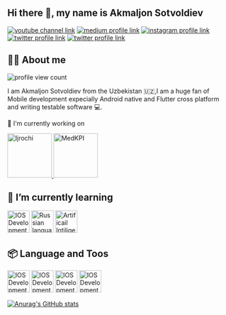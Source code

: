 ## Hi there 👋, my name is Akmaljon Sotvoldiev

[![youtube channel link](https://img.shields.io/badge/YouTube-FF0000?style=for-the-badge&logo=youtube&logoColor=white)](https://youtube.com/@mobilev2068?si=yL4W3y5u744R_dad)
[![medium profile link](https://img.shields.io/badge/Medium-12100E?style=for-the-badge&logo=medium&logoColor=white)](https://medium.com/@akmaljonsotvoldiev1998)
[![instagram profile link](https://img.shields.io/badge/Instagram-E4405F?style=for-the-badge&logo=instagram&logoColor=white)](https://www.instagram.com/akmaljon_sotvoldiev)
[![twitter profile link](https://img.shields.io/badge/Twitter-1DA1F2?style=for-the-badge&logo=twitter&logoColor=white)](https://x.com/Akmaljon1016)
[![twitter profile link](https://img.shields.io/badge/Telegram-1DA1F2?style=for-the-badge&logo=twitter&logoColor=white)](https://t.me/akmaljon_sotvoldiev)

## 🙋‍♂️ About me

![profile view count](https://komarev.com/ghpvc/?username=akmaljon1016)


I am Akmaljon Sotvoldiev from the Uzbekistan 🇺🇿,I am a huge fan of Mobile development expecially Android native and Flutter cross platform and writing testable software 💻.

🔭 I'm currently working on

<a href="https://play.google.com/store/apps/details?id=uz.premiumsoft.ijrochi&pcampaignid=web_share">
  <img src="https://github.com/user-attachments/assets/08843555-66e1-47f1-9765-4676d4633308" alt="Ijrochi" width="100" height="100">
</a>
<a href="https://play.google.com/store/apps/details?id=uz.premiumsoft.medkpi&pcampaignid=web_share">
  <img src="https://github.com/user-attachments/assets/2d983778-bff9-41d5-826a-7f1b19c84a74" alt="MedKPI" width="100" height="100">
</a>

## 🌱 I’m currently learning

  <img src="https://github.com/user-attachments/assets/0e528a38-bc64-4c73-b6b6-6abf9bf583c2" alt="IOS Development" width="50" height="50">
  <img src="https://github.com/user-attachments/assets/bfd0bf04-a84a-4eb0-b69a-c0b51efc1710" alt="Russian language" width="50" height="50">
  <img src="https://github.com/user-attachments/assets/522873a4-b544-4257-8207-1cbb4bc665af" alt="Artificail Intiligence" width="50" height="50">



  ## 📦 Language and Toos
  <img src="https://github.com/user-attachments/assets/db01573a-9a6c-4e10-a072-431591feb6d4" alt="IOS Development" width="50" height="50">
  <img src="https://github.com/user-attachments/assets/67d33476-0610-4074-a51a-186f429390d7" alt="IOS Development" width="50" height="50">
  <img src="https://github.com/user-attachments/assets/5e7a1838-dbfb-4fb2-a255-f958e671fb93" alt="IOS Development" width="50" height="50">
  <img src="https://github.com/user-attachments/assets/41c6195e-6abf-4758-9a3e-5743b49531d9" alt="IOS Development" width="50" height="50">




[![Anurag's GitHub stats](https://github-readme-stats.vercel.app/api?username=akmaljon1016)](https://github.com/anuraghazra/github-readme-stats)
